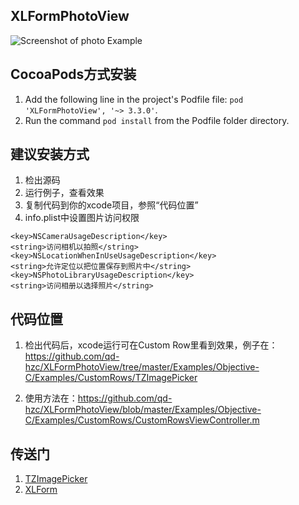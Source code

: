 XLFormPhotoView
---------------


![Screenshot of photo Example](Examples/photo.gif)

 
 
CocoaPods方式安装
--------------------------
1. Add the following line in the project's Podfile file:
`pod 'XLFormPhotoView', '~> 3.3.0'`.
2. Run the command `pod install` from the Podfile folder directory.


建议安装方式
--------------------------
1. 检出源码
2. 运行例子，查看效果
3. 复制代码到你的xcode项目，参照“代码位置”
4. info.plist中设置图片访问权限
```
<key>NSCameraUsageDescription</key>
<string>访问相机以拍照</string>
<key>NSLocationWhenInUseUsageDescription</key>
<string>允许定位以把位置保存到照片中</string>
<key>NSPhotoLibraryUsageDescription</key>
<string>访问相册以选择照片</string>
```



代码位置
--------------------------

1. 检出代码后，xcode运行可在Custom Row里看到效果，例子在：https://github.com/qd-hzc/XLFormPhotoView/tree/master/Examples/Objective-C/Examples/CustomRows/TZImagePicker

2. 使用方法在：https://github.com/qd-hzc/XLFormPhotoView/blob/master/Examples/Objective-C/Examples/CustomRows/CustomRowsViewController.m



传送门
--------------------------
1. [TZImagePicker](https://github.com/banchichen/TZImagePickerController) 
2. [XLForm](https://github.com/xmartlabs/XLForm)

